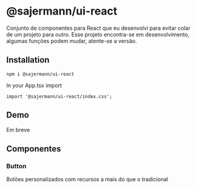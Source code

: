  # @sajermann/ui-react

Conjunto de componentes para React que eu desenvolvi para evitar colar de um projeto para outro. Esse projeto encontra-se em desenvolvimento, algumas funções podem mudar, atente-se a versão.

## Installation

```npm i @sajermann/ui-react```

In your App.tsx import

```import '@sajermann/ui-react/index.css';```

## Demo
Em breve

## Componentes
### Button
Botões personalizados com recursos a mais do que o tradicional
